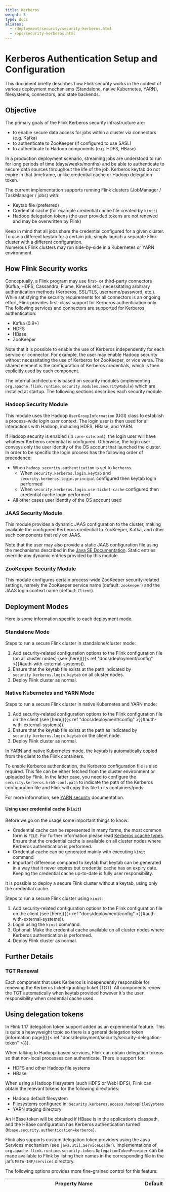 ```yaml
---
title: Kerberos
weight: 3
type: docs
aliases:
  - /deployment/security/security-kerberos.html
  - /ops/security-kerberos.html
---
```

<!--
Licensed to the Apache Software Foundation (ASF) under one
or more contributor license agreements.  See the NOTICE file
distributed with this work for additional information
regarding copyright ownership.  The ASF licenses this file
to you under the Apache License, Version 2.0 (the
"License"); you may not use this file except in compliance
with the License.  You may obtain a copy of the License at

  http://www.apache.org/licenses/LICENSE-2.0

Unless required by applicable law or agreed to in writing,
software distributed under the License is distributed on an
"AS IS" BASIS, WITHOUT WARRANTIES OR CONDITIONS OF ANY
KIND, either express or implied.  See the License for the
specific language governing permissions and limitations
under the License.
-->

# Kerberos Authentication Setup and Configuration

This document briefly describes how Flink security works in the context of various deployment
mechanisms (Standalone, native Kubernetes, YARN), filesystems, connectors, and state backends.

## Objective
The primary goals of the Flink Kerberos security infrastructure are:
* to enable secure data access for jobs within a cluster via connectors (e.g. Kafka)
* to authenticate to ZooKeeper (if configured to use SASL)
* to authenticate to Hadoop components (e.g. HDFS, HBase) 

In a production deployment scenario, streaming jobs are understood to run for long periods of time
(days/weeks/months) and be able to authenticate to secure data sources throughout the life of the job.
Kerberos keytab do not expire in that timeframe, unlike credential cache or Hadoop delegation token.

The current implementation supports running Flink clusters (JobManager / TaskManager / jobs) with:
* Keytab file (preferred)
* Credential cache (for example credential cache file created by `kinit`)
* Hadoop delegation tokens (the user provided tokens are not renewed and may be overwritten by Flink)

Keep in mind that all jobs share the credential configured for a given cluster.  
To use a different keytab for a certain job, simply launch a separate Flink cluster with a different configuration.  
Numerous Flink clusters may run side-by-side in a Kubernetes or YARN environment.

## How Flink Security works
Conceptually, a Flink program may use first- or third-party connectors (Kafka, HDFS, Cassandra, Flume, Kinesis etc.)
necessitating arbitrary authentication methods (Kerberos, SSL/TLS, username/password, etc.).
While satisfying the security requirements for all connectors is an ongoing effort,
Flink provides first-class support for Kerberos authentication only.
The following services and connectors are supported for Kerberos authentication:

- Kafka (0.9+)
- HDFS
- HBase
- ZooKeeper

Note that it is possible to enable the use of Kerberos independently for each service or connector.
For example, the user may enable Hadoop security without necessitating the use of Kerberos for ZooKeeper,
or vice versa. The shared element is the configuration of Kerberos credentials, which is then explicitly
used by each component.

The internal architecture is based on security modules (implementing `org.apache.flink.runtime.security.modules.SecurityModule`)
which are installed at startup. The following sections describes each security module.

### Hadoop Security Module
This module uses the Hadoop `UserGroupInformation` (UGI) class to establish a process-wide *login user* context.
The login user is then used for all interactions with Hadoop, including HDFS, HBase, and YARN.

If Hadoop security is enabled (in `core-site.xml`), the login user will have whatever Kerberos credential is configured.
Otherwise, the login user conveys only the user identity of the OS account that launched the cluster.
In order to be specific the login process has the following order of precedence:
* When `hadoop.security.authentication` is set to `kerberos`
  * When `security.kerberos.login.keytab` and `security.kerberos.login.principal` configured then keytab login performed
  * When `security.kerberos.login.use-ticket-cache` configured then credential cache login performed
* All other cases user identity of the OS account used

### JAAS Security Module
This module provides a dynamic JAAS configuration to the cluster, making available the configured Kerberos credential to ZooKeeper,
Kafka, and other such components that rely on JAAS.

Note that the user may also provide a static JAAS configuration file using the mechanisms described in the [Java SE Documentation](http://docs.oracle.com/javase/7/docs/technotes/guides/security/jgss/tutorials/LoginConfigFile.html).   Static entries override any
dynamic entries provided by this module.

### ZooKeeper Security Module
This module configures certain process-wide ZooKeeper security-related settings, namely the ZooKeeper service name (default: `zookeeper`)
and the JAAS login context name (default: `Client`).

## Deployment Modes
Here is some information specific to each deployment mode.  

### Standalone Mode

Steps to run a secure Flink cluster in standalone/cluster mode:

1. Add security-related configuration options to the Flink configuration file (on all cluster nodes) (see [here]({{< ref "docs/deployment/config" >}}#auth-with-external-systems)).
2. Ensure that the keytab file exists at the path indicated by `security.kerberos.login.keytab` on all cluster nodes.
3. Deploy Flink cluster as normal.

### Native Kubernetes and YARN Mode

Steps to run a secure Flink cluster in native Kubernetes and YARN mode:

1. Add security-related configuration options to the Flink configuration file on the client (see [here]({{< ref "docs/deployment/config" >}}#auth-with-external-systems)).
2. Ensure that the keytab file exists at the path as indicated by `security.kerberos.login.keytab` on the client node.
3. Deploy Flink cluster as normal.

In YARN and native Kubernetes mode, the keytab is automatically copied from the client to the Flink containers.

To enable Kerberos authentication, the Kerberos configuration file is also required. This file can be either fetched from the cluster environment or uploaded by Flink. In the latter case, you need to configure the `security.kerberos.krb5-conf.path` to indicate the path of the Kerberos configuration file and Flink will copy this file to its containers/pods.

For more information, see <a href="https://github.com/apache/hadoop/blob/trunk/hadoop-yarn-project/hadoop-yarn/hadoop-yarn-site/src/site/markdown/YarnApplicationSecurity.md">YARN security</a> documentation.

#### Using user credential cache (`kinit`)

Before we go on the usage some important things to know:
* Credential cache can be represented in many forms, the most common form is `FILE`. For further information please read [Kerberos ccache types](https://web.mit.edu/kerberos/krb5-1.12/doc/basic/ccache_def.html#ccache-types).
Ensure that the credential cache is available on all cluster nodes where Kerberos authentication is performed.
* Credential cache can be generated mainly with executing `kinit` command
* Important difference compared to keytab that keytab can be generated in a way that it never expires but credential cache
has an expiry date. Keeping the credential cache up-to-date is fully user responsibility.

It is possible to deploy a secure Flink cluster without a keytab, using only the credential cache.

Steps to run a secure Flink cluster using `kinit`:

1. Add security-related configuration options to the Flink configuration file on the client (see [here]({{< ref "docs/deployment/config" >}}#auth-with-external-systems)).
2. Login using the `kinit` command.
3. Optional: Make the credential cache available on all cluster nodes where Kerberos authentication is performed.
4. Deploy Flink cluster as normal.

## Further Details

### TGT Renewal
Each component that uses Kerberos is independently responsible for renewing the Kerberos ticket-granting-ticket (TGT).
All components renew the TGT automatically when keytab provided however it's the user responsibility when credential cache used.

## Using delegation tokens

In Flink 1.17 delegation token support added as an experimental feature. This is quite a heavyweight
topic so there is a general delegation token [information page]({{< ref "docs/deployment/security/security-delegation-token" >}}).

When talking to Hadoop-based services, Flink can obtain delegation tokens so that non-local
processes can authenticate. There is support for:
* HDFS and other Hadoop file systems
* HBase

When using a Hadoop filesystem (such HDFS or WebHDFS), Flink can obtain the relevant tokens for the
following directories:
* Hadoop default filesystem
* Filesystems configured in: `security.kerberos.access.hadoopFileSystems`
* YARN staging directory

An HBase token will be obtained if HBase is in the application’s classpath, and the HBase
configuration has Kerberos authentication turned (`hbase.security.authentication=kerberos`).

Flink also supports custom delegation token providers using the Java Services mechanism
(see `java.util.ServiceLoader`). Implementations of `org.apache.flink.runtime.security.token.DelegationTokenProvider`
can be made available to Flink by listing their names in the corresponding file in the jar’s `META-INF/services` directory.

The following options provides more fine-grained control for this feature:

<table class="table">
<tr><th>Property Name</th><th>Default</th><th>Meaning</th></tr>
<tr>
  <td><code>security.kerberos.token.provider.${service}.enabled</code></td>
  <td><code>true</code></td>
  <td>
    Controls whether to obtain credentials for services when security is enabled.
    By default, credentials for all supported services are retrieved when those services are
    configured, but it's possible to disable that behavior if it somehow conflicts with the
    application being run.
  </td>
</tr>
</table>

{{< top >}}
